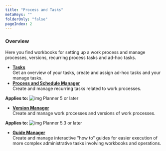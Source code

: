 ```yaml
---
title: "Process and Tasks"
metaKeys: ""
folderOnly: "false"
pageIndex: 2
---
```

### Overview
Here you find workbooks for setting up a work process and manage processes, versions, recurring process tasks and ad-hoc tasks.

   - **[Tasks](../../workbooks/process-and-tasks/tasks.md)**<br/>
   Get an overview of your tasks, create and assign ad-hoc tasks and your manage tasks.
   - **[Process and Schedule Manager](../../workbooks/process-and-tasks/process-and-schedule-manager.md)**<br/>
   Create and manage recurring tasks related to work processes.

**Applies to:** ![img](https://profitbasedocs.blob.core.windows.net/icons/yes-icon.png) Planner 5 or later
   - **[Version Manager](../../workbooks/process-and-tasks/version-manager.md)**<br/>
   Create and manage work processes and versions of work processes.

**Applies to:** ![img](https://profitbasedocs.blob.core.windows.net/icons/yes-icon.png) Planner 5.3 or later
   - **[Guide Manager](../../workbooks/process-and-tasks/guide-manager.md)**<br/>
   Create and manage interactive "how to" guides for easier execution of more complex administrative tasks involving workbooks and operations.
